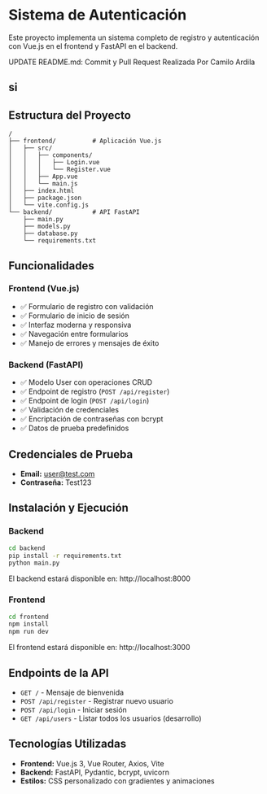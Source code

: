 # Sistema de Autenticación

Este proyecto implementa un sistema completo de registro y autenticación con Vue.js en el frontend y FastAPI en el backend.

UPDATE README.md: Commit y Pull Request Realizada Por Camilo Ardila

## si

## Estructura del Proyecto


```
/
├── frontend/          # Aplicación Vue.js
│   ├── src/
│   │   ├── components/
│   │   │   ├── Login.vue
│   │   │   └── Register.vue
│   │   ├── App.vue
│   │   └── main.js
│   ├── index.html
│   ├── package.json
│   └── vite.config.js
└── backend/           # API FastAPI
    ├── main.py
    ├── models.py
    ├── database.py
    └── requirements.txt
```

## Funcionalidades

### Frontend (Vue.js)
- ✅ Formulario de registro con validación
- ✅ Formulario de inicio de sesión
- ✅ Interfaz moderna y responsiva
- ✅ Navegación entre formularios
- ✅ Manejo de errores y mensajes de éxito

### Backend (FastAPI)
- ✅ Modelo User con operaciones CRUD
- ✅ Endpoint de registro (`POST /api/register`)
- ✅ Endpoint de login (`POST /api/login`)
- ✅ Validación de credenciales
- ✅ Encriptación de contraseñas con bcrypt
- ✅ Datos de prueba predefinidos

## Credenciales de Prueba

- **Email:** user@test.com
- **Contraseña:** Test123

## Instalación y Ejecución

### Backend
```bash
cd backend
pip install -r requirements.txt
python main.py
```
El backend estará disponible en: http://localhost:8000

### Frontend
```bash
cd frontend
npm install
npm run dev
```
El frontend estará disponible en: http://localhost:3000

## Endpoints de la API

- `GET /` - Mensaje de bienvenida
- `POST /api/register` - Registrar nuevo usuario
- `POST /api/login` - Iniciar sesión
- `GET /api/users` - Listar todos los usuarios (desarrollo)

## Tecnologías Utilizadas

- **Frontend:** Vue.js 3, Vue Router, Axios, Vite
- **Backend:** FastAPI, Pydantic, bcrypt, uvicorn
- **Estilos:** CSS personalizado con gradientes y animaciones
